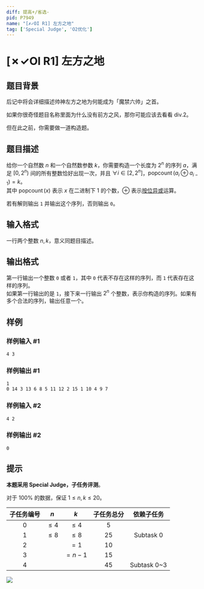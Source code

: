 ```yaml
---
diff: 提高+/省选-
pid: P7949
name: "[✗✓OI R1] 左方之地"
tag: ['Special Judge', 'O2优化']
---
```

# [✗✓OI R1] 左方之地
## 题目背景


后记中将会详细描述帅神左方之地为何能成为「魔禁六帅」之首。

如果你很奇怪题目名称里面为什么没有前方之风，那你可能应该去看看 div.2。

但在此之前，你需要做一道构造题。

## 题目描述

给你一个自然数 $n$ 和一个自然数参数 $k$，你需要构造一个长度为 $2^n$ 的序列 $a$，满足 $[0,2^n)$ 间的所有整数恰好出现一次，并且 $\forall i\in[2,2^n]$，$\operatorname{popcount}(a_i \oplus a_{i-1})=k$。  
其中 $\operatorname{popcount}(x)$ 表示 $x$ 在二进制下 $1$ 的个数，$\oplus$ 表示[按位异或](https://oi-wiki.org/math/bit/#_1)运算。

若有解则输出 `1` 并输出这个序列，否则输出 `0`。
## 输入格式

一行两个整数 $n,k$，意义同题目描述。
## 输出格式

第一行输出一个整数 `0` 或者 `1`，其中 `0` 代表不存在这样的序列，而 `1` 代表存在这样的序列。  
如果第一行输出的是 `1`，接下来一行输出 $2^n$ 个整数，表示你构造的序列。如果有多个合法的序列，输出任意一个。
## 样例

### 样例输入 #1
```
4 3
```
### 样例输出 #1
```
1
0 14 3 13 6 8 5 11 12 2 15 1 10 4 9 7
```
### 样例输入 #2
```
4 2
```
### 样例输出 #2
```
0
```
## 提示

**本题采用 Special Judge，子任务评测**。

对于 $100\%$ 的数据，保证 $1\le n, k \le 20$。

| 子任务编号 | $n$     | $k$     | 子任务总分 |依赖子任务|
| :--------: | :-----: | :-----: | :-------: | :-------: |
| 0   | $\le 4$ | $\le 4$ | 5        ||
| 1   | $\le 8$ | $\le 8$ | 25       |Subtask 0|
| 2   |         | $=1$    | 10       ||
| 3   |  | $=n-1$  | 15       ||
| 4   |         |         | 45       |Subtask 0~3|


![](https://cdn.luogu.com.cn/upload/image_hosting/lipqunc4.png)
